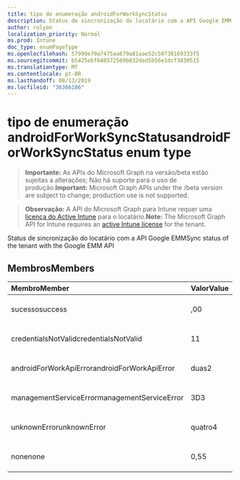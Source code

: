 ```yaml
---
title: tipo de enumeração androidForWorkSyncStatus
description: Status de sincronização do locatário com a API Google EMM
author: rolyon
localization_priority: Normal
ms.prod: Intune
doc_type: enumPageType
ms.openlocfilehash: 57999e79a7475aa679a81aae52c50738169333f5
ms.sourcegitcommit: b5425ebf648572569b032ded5b56e1dcf3830515
ms.translationtype: MT
ms.contentlocale: pt-BR
ms.lasthandoff: 08/13/2019
ms.locfileid: "36366186"
---
```

# <a name="androidforworksyncstatus-enum-type"></a><span data-ttu-id="29fbe-103">tipo de enumeração androidForWorkSyncStatus</span><span class="sxs-lookup"><span data-stu-id="29fbe-103">androidForWorkSyncStatus enum type</span></span>

> <span data-ttu-id="29fbe-104">**Importante:** As APIs do Microsoft Graph na versão/beta estão sujeitas a alterações; Não há suporte para o uso de produção.</span><span class="sxs-lookup"><span data-stu-id="29fbe-104">**Important:** Microsoft Graph APIs under the /beta version are subject to change; production use is not supported.</span></span>

> <span data-ttu-id="29fbe-105">**Observação:** A API do Microsoft Graph para Intune requer uma [licença do Active Intune](https://go.microsoft.com/fwlink/?linkid=839381) para o locatário.</span><span class="sxs-lookup"><span data-stu-id="29fbe-105">**Note:** The Microsoft Graph API for Intune requires an [active Intune license](https://go.microsoft.com/fwlink/?linkid=839381) for the tenant.</span></span>

<span data-ttu-id="29fbe-106">Status de sincronização do locatário com a API Google EMM</span><span class="sxs-lookup"><span data-stu-id="29fbe-106">Sync status of the tenant with the Google EMM API</span></span>

## <a name="members"></a><span data-ttu-id="29fbe-107">Membros</span><span class="sxs-lookup"><span data-stu-id="29fbe-107">Members</span></span>
|<span data-ttu-id="29fbe-108">Membro</span><span class="sxs-lookup"><span data-stu-id="29fbe-108">Member</span></span>|<span data-ttu-id="29fbe-109">Valor</span><span class="sxs-lookup"><span data-stu-id="29fbe-109">Value</span></span>|<span data-ttu-id="29fbe-110">Descrição</span><span class="sxs-lookup"><span data-stu-id="29fbe-110">Description</span></span>|
|:---|:---|:---|
|<span data-ttu-id="29fbe-111">sucesso</span><span class="sxs-lookup"><span data-stu-id="29fbe-111">success</span></span>|<span data-ttu-id="29fbe-112">,0</span><span class="sxs-lookup"><span data-stu-id="29fbe-112">0</span></span>|<span data-ttu-id="29fbe-113">Ainda não documentado</span><span class="sxs-lookup"><span data-stu-id="29fbe-113">Not yet documented</span></span>|
|<span data-ttu-id="29fbe-114">credentialsNotValid</span><span class="sxs-lookup"><span data-stu-id="29fbe-114">credentialsNotValid</span></span>|<span data-ttu-id="29fbe-115">1</span><span class="sxs-lookup"><span data-stu-id="29fbe-115">1</span></span>|<span data-ttu-id="29fbe-116">Ainda não documentado</span><span class="sxs-lookup"><span data-stu-id="29fbe-116">Not yet documented</span></span>|
|<span data-ttu-id="29fbe-117">androidForWorkApiError</span><span class="sxs-lookup"><span data-stu-id="29fbe-117">androidForWorkApiError</span></span>|<span data-ttu-id="29fbe-118">duas</span><span class="sxs-lookup"><span data-stu-id="29fbe-118">2</span></span>|<span data-ttu-id="29fbe-119">Ainda não documentado</span><span class="sxs-lookup"><span data-stu-id="29fbe-119">Not yet documented</span></span>|
|<span data-ttu-id="29fbe-120">managementServiceError</span><span class="sxs-lookup"><span data-stu-id="29fbe-120">managementServiceError</span></span>|<span data-ttu-id="29fbe-121">3D</span><span class="sxs-lookup"><span data-stu-id="29fbe-121">3</span></span>|<span data-ttu-id="29fbe-122">Ainda não documentado</span><span class="sxs-lookup"><span data-stu-id="29fbe-122">Not yet documented</span></span>|
|<span data-ttu-id="29fbe-123">unknownError</span><span class="sxs-lookup"><span data-stu-id="29fbe-123">unknownError</span></span>|<span data-ttu-id="29fbe-124">quatro</span><span class="sxs-lookup"><span data-stu-id="29fbe-124">4</span></span>|<span data-ttu-id="29fbe-125">Ainda não documentado</span><span class="sxs-lookup"><span data-stu-id="29fbe-125">Not yet documented</span></span>|
|<span data-ttu-id="29fbe-126">none</span><span class="sxs-lookup"><span data-stu-id="29fbe-126">none</span></span>|<span data-ttu-id="29fbe-127">0,5</span><span class="sxs-lookup"><span data-stu-id="29fbe-127">5</span></span>|<span data-ttu-id="29fbe-128">Ainda não documentado</span><span class="sxs-lookup"><span data-stu-id="29fbe-128">Not yet documented</span></span>|



